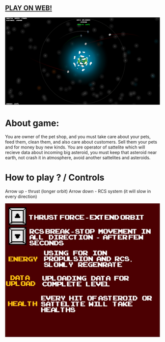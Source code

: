 ## [PLAY ON WEB!](https://hadikcz.github.io/ludum_dare47/build/)

![Image of game](https://raw.githubusercontent.com/hadikcz/ludum_dare47/main/screens/Screenshot%202020-10-04%20at%2022.54.42.png)

# About game:
You are owner of the pet shop, and you must take care about your pets, feed them, clean them, and also care about customers. Sell them your pets and for money buy new kinds.
You are operator of sattelite which will recieve data about incoming big asteroid, you must keep that asteroid near earth, not crash it in atmosphere, avoid another sattelites and asteroids.

# How to play ? / Controls
Arrow up - thrust (longer orbit)
Arrow down - RCS system (it will slow in every direction)


![Controls](https://raw.githubusercontent.com/hadikcz/ludum_dare47/main/assets/images/help.jpg)
